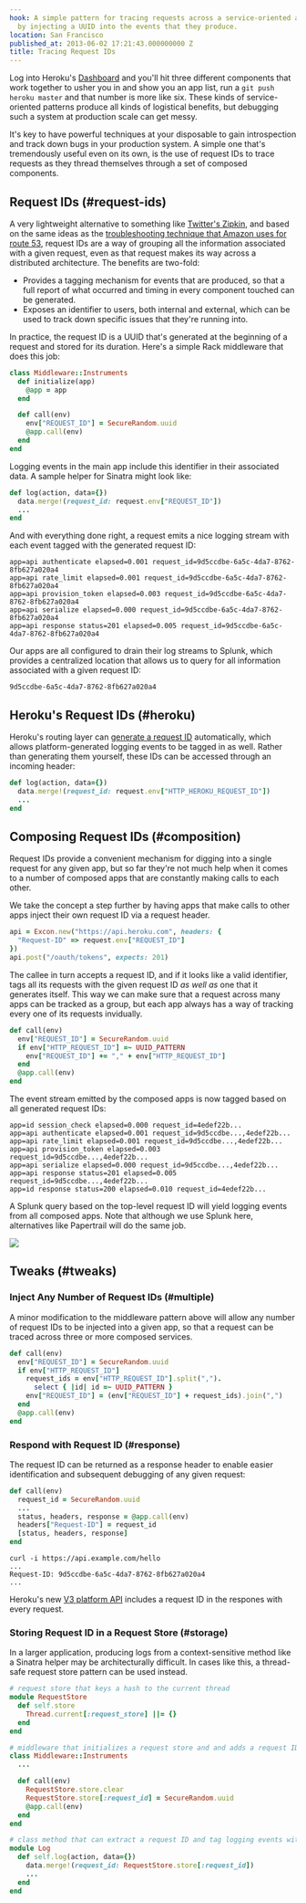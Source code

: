 ```yaml
---
hook: A simple pattern for tracing requests across a service-oriented architecture
  by injecting a UUID into the events that they produce.
location: San Francisco
published_at: 2013-06-02 17:21:43.000000000 Z
title: Tracing Request IDs
---
```


Log into Heroku's [Dashboard](https://dashboard.heroku.com) and you'll hit three different components that work together to usher you in and show you an app list, run a `git push heroku master` and that number is more like six. These kinds of service-oriented patterns produce all kinds of logistical benefits, but debugging such a system at production scale can get messy.

It's key to have powerful techniques at your disposable to gain introspection and track down bugs in your production system. A simple one that's tremendously useful even on its own, is the use of request IDs to trace requests as they thread themselves through a set of composed components.

## Request IDs (#request-ids)

A very lightweight alternative to something like [Twitter's Zipkin](http://engineering.twitter.com/2012/06/distributed-systems-tracing-with-zipkin.html), and based on the same ideas as the [troubleshooting technique that Amazon uses for route 53](http://docs.aws.amazon.com/Route53/latest/DeveloperGuide/ResponseHeader_RequestID.html), request IDs are a way of grouping all the information associated with a given request, even as that request makes its way across a distributed architecture. The benefits are two-fold:

* Provides a tagging mechanism for events that are produced, so that a full report of what occurred and timing in every component touched can be generated.
* Exposes an identifier to users, both internal and external, which can be used to track down specific issues that they're running into.

In practice, the request ID is a UUID that's generated at the beginning of a request and stored for its duration. Here's a simple Rack middleware that does this job:

``` ruby
class Middleware::Instruments
  def initialize(app)
    @app = app
  end

  def call(env)
    env["REQUEST_ID"] = SecureRandom.uuid
    @app.call(env)
  end
end
```

Logging events in the main app include this identifier in their associated data. A sample helper for Sinatra might look like:

``` ruby
def log(action, data={})
  data.merge!(request_id: request.env["REQUEST_ID"])
  ...
end
```

And with everything done right, a request emits a nice logging stream with each event tagged with the generated request ID:

```
app=api authenticate elapsed=0.001 request_id=9d5ccdbe-6a5c-4da7-8762-8fb627a020a4
app=api rate_limit elapsed=0.001 request_id=9d5ccdbe-6a5c-4da7-8762-8fb627a020a4
app=api provision_token elapsed=0.003 request_id=9d5ccdbe-6a5c-4da7-8762-8fb627a020a4
app=api serialize elapsed=0.000 request_id=9d5ccdbe-6a5c-4da7-8762-8fb627a020a4
app=api response status=201 elapsed=0.005 request_id=9d5ccdbe-6a5c-4da7-8762-8fb627a020a4
```

Our apps are all configured to drain their log streams to Splunk, which provides a centralized location that allows us to query for all information associated with a given request ID:

```
9d5ccdbe-6a5c-4da7-8762-8fb627a020a4
```

## Heroku's Request IDs (#heroku)

Heroku's routing layer can [generate a request ID](https://devcenter.heroku.com/articles/http-request-id) automatically, which allows platform-generated logging events to be tagged in as well. Rather than generating them yourself, these IDs can be accessed through an incoming header:

``` ruby
def log(action, data={})
  data.merge!(request_id: request.env["HTTP_HEROKU_REQUEST_ID"])
  ...
end
```

## Composing Request IDs (#composition)

Request IDs provide a convenient mechanism for digging into a single request for any given app, but so far they're not much help when it comes to a number of composed apps that are constantly making calls to each other.

We take the concept a step further by having apps that make calls to other apps inject their own request ID via a request header.

``` ruby
api = Excon.new("https://api.heroku.com", headers: {
  "Request-ID" => request.env["REQUEST_ID"]
})
api.post("/oauth/tokens", expects: 201)
```

The callee in turn accepts a request ID, and if it looks like a valid identifier, tags all its requests with the given request ID _as well as_ one that it generates itself. This way we can make sure that a request across many apps can be tracked as a group, but each app always has a way of tracking every one of its requests invidually.

``` ruby
def call(env)
  env["REQUEST_ID"] = SecureRandom.uuid
  if env["HTTP_REQUEST_ID"] =~ UUID_PATTERN
    env["REQUEST_ID"] += "," + env["HTTP_REQUEST_ID"]
  end
  @app.call(env)
end
```

The event stream emitted by the composed apps is now tagged based on all generated request IDs:

```
app=id session_check elapsed=0.000 request_id=4edef22b...
app=api authenticate elapsed=0.001 request_id=9d5ccdbe...,4edef22b...
app=api rate_limit elapsed=0.001 request_id=9d5ccdbe...,4edef22b...
app=api provision_token elapsed=0.003 request_id=9d5ccdbe...,4edef22b...
app=api serialize elapsed=0.000 request_id=9d5ccdbe...,4edef22b...
app=api response status=201 elapsed=0.005 request_id=9d5ccdbe...,4edef22b...
app=id response status=200 elapsed=0.010 request_id=4edef22b...
```

A Splunk query based on the top-level request ID will yield logging events from all composed apps. Note that although we use Splunk here, alternatives like Papertrail will do the same job.

<div class="attachment"><img src="/assets/request-ids/splunk-search.png"></div>

## Tweaks (#tweaks)

### Inject Any Number of Request IDs (#multiple)

A minor modification to the middleware pattern above will allow any number of request IDs to be injected into a given app, so that a request can be traced across three or more composed services.

``` ruby
def call(env)
  env["REQUEST_ID"] = SecureRandom.uuid
  if env["HTTP_REQUEST_ID"]
    request_ids = env["HTTP_REQUEST_ID"].split(",").
      select { |id| id =~ UUID_PATTERN }
    env["REQUEST_ID"] = (env["REQUEST_ID"] + request_ids).join(",")
  end
  @app.call(env)
end
```

### Respond with Request ID (#response)

The request ID can be returned as a response header to enable easier identification and subsequent debugging of any given request:

``` ruby
def call(env)
  request_id = SecureRandom.uuid
  ...
  status, headers, response = @app.call(env)
  headers["Request-ID"] = request_id
  [status, headers, response]
end
```

```
curl -i https://api.example.com/hello
...
Request-ID: 9d5ccdbe-6a5c-4da7-8762-8fb627a020a4
...
```

Heroku's new [V3 platform API](https://devcenter.heroku.com/articles/platform-api-reference#request-id) includes a request ID in the respones with every request.

### Storing Request ID in a Request Store (#storage)

In a larger application, producing logs from a context-sensitive method like a Sinatra helper may be architecturally difficult. In cases like this, a thread-safe request store pattern can be used instead.

``` ruby
# request store that keys a hash to the current thread
module RequestStore
  def self.store
    Thread.current[:request_store] ||= {}
  end
end

# middleware that initializes a request store and and adds a request ID to it
class Middleware::Instruments
  ...

  def call(env)
    RequestStore.store.clear
    RequestStore.store[:request_id] = SecureRandom.uuid
    @app.call(env)
  end
end

# class method that can extract a request ID and tag logging events with it
module Log
  def self.log(action, data={})
    data.merge!(request_id: RequestStore.store[:request_id])
    ...
  end
end
```
